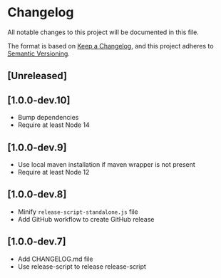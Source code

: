 # Changelog
All notable changes to this project will be documented in this file.

The format is based on [Keep a Changelog](https://keepachangelog.com/en/1.0.0/),
and this project adheres to [Semantic Versioning](https://semver.org/spec/v2.0.0.html).

## [Unreleased]

## [1.0.0-dev.10]
- Bump dependencies
- Require at least Node 14

## [1.0.0-dev.9]
- Use local maven installation if maven wrapper is not present
- Require at least Node 12

## [1.0.0-dev.8]
- Minify `release-script-standalone.js` file
- Add GitHub workflow to create GitHub release

## [1.0.0-dev.7]
- Add CHANGELOG.md file
- Use release-script to release release-script
